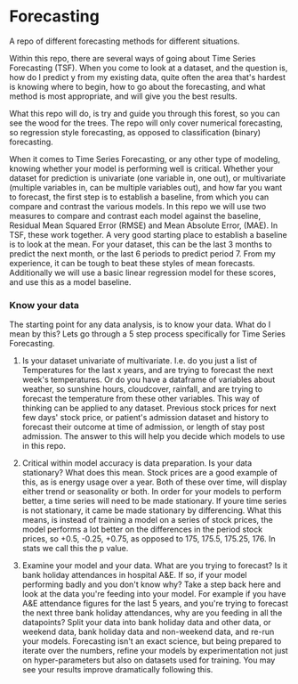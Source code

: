 # Forecasting
A repo of different forecasting methods for different situations.


Within this repo, there are several ways of going about Time Series Forecasting (TSF). 
When you come to look at a dataset, and the question is, how do I predict y from my existing data, quite often the area that's hardest is knowing where to begin, how to go about the forecasting, and what method is most appropriate, and will give you the best results.

What this repo will do, is try and guide you through this forest, so you can see the wood for the trees. The repo will only cover numerical forecasting, so regression style forecasting, as opposed to classification (binary) forecasting. 

When it comes to Time Series Forecasting, or any other type of modeling, knowing whether your model is performing well is critical. Whether your dataset for prediction is univariate (one variable in, one out), or multivariate (multiple variables in, can be multiple variables out), and how far you want to forecast, the first step is to establish a baseline, from which you can compare and contrast the various models. 
In this repo we will use two measures to compare and contrast each model against the baseline, Residual Mean Squared Error (RMSE) and Mean Absolute Error, (MAE). In TSF, these work together. A very good starting place to establish a baseline is to look at the mean. For your dataset, this can be the last 3 months to predict the next month, or the last 6 periods to predict period 7. From my experience, it can be tough to beat these styles of mean forecasts. 
Additionally we will use a basic linear regression model for these scores, and use this as a model baseline. 


### Know your data

The starting point for any data analysis, is to know your data. What do I mean by this?
Lets go through a 5 step process specifically for Time Series Forecasting. 

1. Is your dataset univariate of multivariate. I.e. do you just a list of Temperatures for the last x years, and are trying to forecast the next week's temperatures. Or do you have a dataframe of variables about weather, so sunshine hours, cloudcover, rainfall, and are trying to forecast the temperature from these other variables. This way of thinking can be applied to any dataset. Previous stock prices for next few days' stock price, or patient's admission dataset and history to forecast their outcome at time of admission, or length of stay post admission.
The answer to this will help you decide which models to use in this repo. 

2. Critical within model accuracy is data preparation. Is your data stationary? What does this mean. Stock prices are a good example of this, as is energy usage over a year. Both of these over time, will display either trend or seasonality or both. In order for your models to perform better, a time series will need to be made stationary. If youre time series is not stationary, it came be made stationary by differencing. What this means, is instead of training a model on a series of stock prices, the model performs a lot better on the differences in the period stock prices, so +0.5, -0.25, +0.75, as opposed to 175, 175.5, 175.25, 176. In stats we call this the p value. 

5. Examine your model and your data. What are you trying to forecast? Is it bank holiday attendances in hospital A&E. If so, if your model performing badly and you don't know why? Take a step back here and look at the data you're feeding into your model. For example if you have A&E attendance figures for the last 5 years, and you're trying to forecast the next three bank holiday attendances, why are you feeding in all the datapoints? Split your data into bank holiday data and other data, or weekend data, bank holiday data and non-weekend data, and re-run your models. Forecasting isn't an exact science, but being prepared to iterate over the numbers, refine your models by experimentation not just on hyper-parameters but also on datasets used for training. You may see your results improve dramatically following this. 

